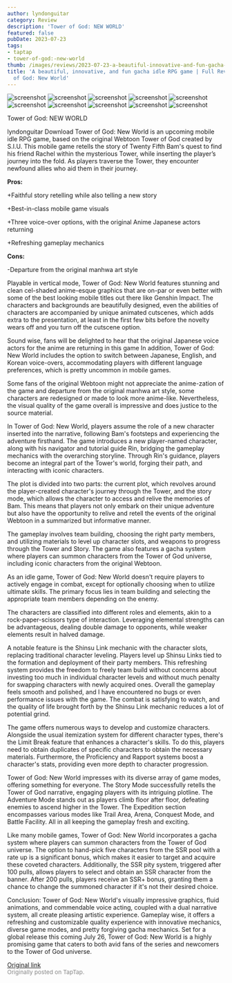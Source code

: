 ```yaml
---
author: lyndonguitar
category: Review
description: 'Tower of God: NEW WORLD'
featured: false
pubDate: 2023-07-23
tags:
- taptap
- tower-of-god:-new-world
thumb: /images/reviews/2023-07-23-a-beautiful-innovative-and-fun-gacha-idle-rpg-game--full-review---tower-of-god-new-world-0.avif
title: 'A beautiful, innovative, and fun gacha idle RPG game | Full Review - Tower
  of God: New World'
---
```


<div class="gallery">
  <img src="/images/reviews/2023-07-23-a-beautiful-innovative-and-fun-gacha-idle-rpg-game--full-review---tower-of-god-new-world-0.avif" alt="screenshot" />
  <img src="/images/reviews/2023-07-23-a-beautiful-innovative-and-fun-gacha-idle-rpg-game--full-review---tower-of-god-new-world-1.avif" alt="screenshot" />
  <img src="/images/reviews/2023-07-23-a-beautiful-innovative-and-fun-gacha-idle-rpg-game--full-review---tower-of-god-new-world-2.avif" alt="screenshot" />
  <img src="/images/reviews/2023-07-23-a-beautiful-innovative-and-fun-gacha-idle-rpg-game--full-review---tower-of-god-new-world-3.avif" alt="screenshot" />
  <img src="/images/reviews/2023-07-23-a-beautiful-innovative-and-fun-gacha-idle-rpg-game--full-review---tower-of-god-new-world-4.avif" alt="screenshot" />
  <img src="/images/reviews/2023-07-23-a-beautiful-innovative-and-fun-gacha-idle-rpg-game--full-review---tower-of-god-new-world-5.avif" alt="screenshot" />
  <img src="/images/reviews/2023-07-23-a-beautiful-innovative-and-fun-gacha-idle-rpg-game--full-review---tower-of-god-new-world-6.avif" alt="screenshot" />
  <img src="/images/reviews/2023-07-23-a-beautiful-innovative-and-fun-gacha-idle-rpg-game--full-review---tower-of-god-new-world-7.avif" alt="screenshot" />
  <img src="/images/reviews/2023-07-23-a-beautiful-innovative-and-fun-gacha-idle-rpg-game--full-review---tower-of-god-new-world-8.avif" alt="screenshot" />
  <img src="/images/reviews/2023-07-23-a-beautiful-innovative-and-fun-gacha-idle-rpg-game--full-review---tower-of-god-new-world-9.avif" alt="screenshot" />
</div>

Tower of God: NEW WORLD

lyndonguitar
Download
Tower of God: New World is an upcoming mobile idle RPG game, based on the original Webtoon Tower of God created by S.I.U. This mobile game retells the story of Twenty Fifth Bam's quest to find his friend Rachel within the mysterious Tower, while inserting the player’s journey into the fold. As players traverse the Tower, they encounter newfound allies who aid them in their journey.


**Pros:**


+Faithful story retelling while also telling a new story

+Best-in-class mobile game visuals

+Three voice-over options, with the original Anime Japanese actors returning

+Refreshing gameplay mechanics


**Cons:**


-Departure from the original manhwa art style

Playable in vertical mode, Tower of God: New World features stunning and clean cel-shaded anime-esque graphics that are on-par or even better with some of the best looking mobile titles out there like Genshin Impact. The characters and backgrounds are beautifully designed, even the abilities of characters are accompanied by unique animated cutscenes, which adds extra to the presentation, at least in the first few bits before the novelty wears off and you turn off the cutscene option.

Sound wise, fans will be delighted to hear that the original Japanese voice actors for the anime are returning in this game In addition, Tower of God: New World includes the option to switch between Japanese, English, and Korean voice-overs, accommodating players with different language preferences, which is pretty uncommon in mobile games.

Some fans of the original Webtoon might not appreciate the anime-zation of the game and departure from the original manhwa art style, some characters are redesigned or made to look more anime-like. Nevertheless, the visual quality of the game overall is impressive and does justice to the source material.

In Tower of God: New World, players assume the role of a new character inserted into the narrative, following Bam's footsteps and experiencing the adventure firsthand. The game introduces a new player-named character, along with his navigator and tutorial guide Rin, bridging the gameplay mechanics with the overarching storyline. Through Rin's guidance, players become an integral part of the Tower's world, forging their path, and interacting with iconic characters.

The plot is divided into two parts: the current plot, which revolves around the player-created character's journey through the Tower, and the story mode, which allows the character to access and relive the memories of Bam. This means that players not only embark on their unique adventure but also have the opportunity to relive and retell the events of the original Webtoon in a summarized but informative manner.

The gameplay involves team building, choosing the right party members, and utilizing materials to level up character slots, and weapons to progress through the Tower and Story. The game also features a gacha system where players can summon characters from the Tower of God universe, including iconic characters from the original Webtoon.

As an idle game, Tower of God: New World doesn't require players to actively engage in combat, except for optionally choosing when to utilize ultimate skills. The primary focus lies in team building and selecting the appropriate team members depending on the enemy.

The characters are classified into different roles and elements, akin to a rock-paper-scissors type of interaction. Leveraging elemental strengths can be advantageous, dealing double damage to opponents, while weaker elements result in halved damage.

A notable feature is the Shinsu Link mechanic with the character slots, replacing traditional character leveling. Players level up Shinsu Links tied to the formation and deployment of their party members. This refreshing system provides the freedom to freely team build without concerns about investing too much in individual character levels and without much penalty for swapping characters with newly acquired ones. Overall the gameplay feels smooth and polished, and I have encountered no bugs or even performance issues with the game. The combat is satisfying to watch, and the quality of life brought forth by the Shinsu Link mechanic reduces a lot of potential grind.

The game offers numerous ways to develop and customize characters. Alongside the usual itemization system for different character types, there's the Limit Break feature that enhances a character's skills. To do this, players need to obtain duplicates of specific characters to obtain the necessary materials. Furthermore, the Proficiency and Rapport systems boost a character's stats, providing even more depth to character progression.

Tower of God: New World impresses with its diverse array of game modes, offering something for everyone. The Story Mode successfully retells the Tower of God narrative, engaging players with its intriguing plotline. The Adventure Mode stands out as players climb floor after floor, defeating enemies to ascend higher in the Tower. The Expedition section encompasses various modes like Trail Area, Arena, Conquest Mode, and Battle Facility. All in all keeping the gameplay fresh and exciting.

Like many mobile games, Tower of God: New World incorporates a gacha system where players can summon characters from the Tower of God universe. The option to hand-pick five characters from the SSR pool with a rate up is a significant bonus, which makes it easier to target and acquire these coveted characters. Additionally, the SSR pity system, triggered after 100 pulls, allows players to select and obtain an SSR character from the banner. After 200 pulls, players receive an SSR+ bonus, granting them a chance to change the summoned character if it's not their desired choice.

Conclusion:
Tower of God: New World's visually impressive graphics, fluid animations, and commendable voice acting, coupled with a dual narrative system, all create pleasing artistic experience. Gameplay wise, it offers a refreshing and customizable quality experience with innovative mechanics, diverse game modes, and pretty forgiving gacha mechanics. Set for a global release this coming July 26, Tower of God: New World is a highly promising game that caters to both avid fans of the series and newcomers to the Tower of God universe.

[Original link](https://m.taptap.io/post/6040728?share_id=0dd7029fc689&utm_medium=share&utm_source=discord)<br><span style="font-size: 0.95em; color: #888;">Originally posted on TapTap.</span>